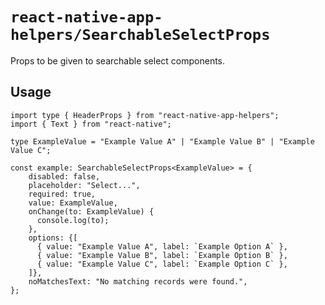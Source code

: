 # `react-native-app-helpers/SearchableSelectProps`

Props to be given to searchable select components.

## Usage

```tsx
import type { HeaderProps } from "react-native-app-helpers";
import { Text } from "react-native";

type ExampleValue = "Example Value A" | "Example Value B" | "Example Value C";

const example: SearchableSelectProps<ExampleValue> = {
    disabled: false,
    placeholder: "Select...",
    required: true,
    value: ExampleValue,
    onChange(to: ExampleValue) {
      console.log(to);
    },
    options: {[
      { value: "Example Value A", label: `Example Option A` },
      { value: "Example Value B", label: `Example Option B` },
      { value: "Example Value C", label: `Example Option C` },
    ]},
    noMatchesText: "No matching records were found.",
};
```
